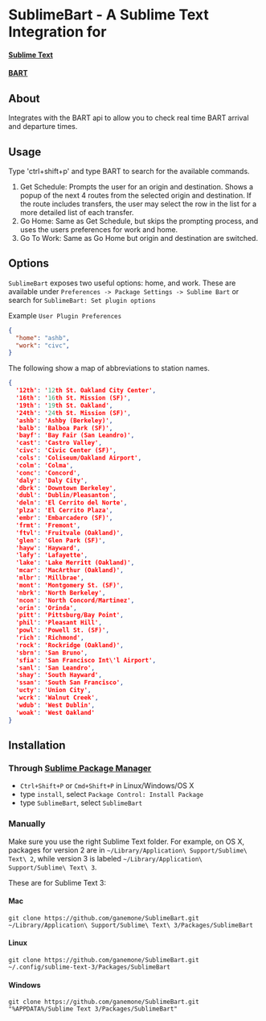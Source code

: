 # SublimeBart - A Sublime Text Integration for
#### [Sublime Text](http://www.sublimetext.com/)
#### [BART](http://www.bart.gov/)

## About
Integrates with the BART api to allow you to check real time BART arrival and departure times.

## Usage
Type 'ctrl+shift+p' and type BART to search for the available commands.
1. Get Schedule: Prompts the user for an origin and destination. Shows a popup of the next 4 routes from the selected origin and destination. If the route includes transfers, the user may select the row in the list for a more detailed list of each transfer.
2. Go Home: Same as Get Schedule, but skips the prompting process, and uses the users preferences for work and home.
3. Go To Work: Same as Go Home but origin and destination are switched.

## Options

`SublimeBart` exposes two useful options: home, and work. These are available under `Preferences -> Package Settings -> Sublime Bart` or search for `SublimeBart: Set plugin options`

Example `User Plugin Preferences`

```json
{
  "home": "ashb",
  "work": "civc",
}
```

The following show a map of abbreviations to station names.
```json
{
  '12th': '12th St. Oakland City Center',
  '16th': '16th St. Mission (SF)',
  '19th': '19th St. Oakland',
  '24th': '24th St. Mission (SF)',
  'ashb': 'Ashby (Berkeley)',
  'balb': 'Balboa Park (SF)',
  'bayf': 'Bay Fair (San Leandro)',
  'cast': 'Castro Valley',
  'civc': 'Civic Center (SF)',
  'cols': 'Coliseum/Oakland Airport',
  'colm': 'Colma',
  'conc': 'Concord',
  'daly': 'Daly City',
  'dbrk': 'Downtown Berkeley',
  'dubl': 'Dublin/Pleasanton',
  'deln': 'El Cerrito del Norte',
  'plza': 'El Cerrito Plaza',
  'embr': 'Embarcadero (SF)',
  'frmt': 'Fremont',
  'ftvl': 'Fruitvale (Oakland)',
  'glen': 'Glen Park (SF)',
  'hayw': 'Hayward',
  'lafy': 'Lafayette',
  'lake': 'Lake Merritt (Oakland)',
  'mcar': 'MacArthur (Oakland)',
  'mlbr': 'Millbrae',
  'mont': 'Montgomery St. (SF)',
  'nbrk': 'North Berkeley',
  'ncon': 'North Concord/Martinez',
  'orin': 'Orinda',
  'pitt': 'Pittsburg/Bay Point',
  'phil': 'Pleasant Hill',
  'powl': 'Powell St. (SF)',
  'rich': 'Richmond',
  'rock': 'Rockridge (Oakland)',
  'sbrn': 'San Bruno',
  'sfia': 'San Francisco Int\'l Airport',
  'sanl': 'San Leandro',
  'shay': 'South Hayward',
  'ssan': 'South San Francisco',
  'ucty': 'Union City',
  'wcrk': 'Walnut Creek',
  'wdub': 'West Dublin',
  'woak': 'West Oakland'
}
```

## Installation
### Through [Sublime Package Manager](http://wbond.net/sublime_packages/package_control)

* `Ctrl+Shift+P` or `Cmd+Shift+P` in Linux/Windows/OS X
* type `install`, select `Package Control: Install Package`
* type `SublimeBart`, select `SublimeBart`

### Manually
Make sure you use the right Sublime Text folder. For example, on OS X, packages for version 2 are in `~/Library/Application\ Support/Sublime\ Text\ 2`, while version 3 is labeled `~/Library/Application\ Support/Sublime\ Text\ 3`.

These are for Sublime Text 3:

#### Mac
`git clone https://github.com/ganemone/SublimeBart.git ~/Library/Application\ Support/Sublime\ Text\ 3/Packages/SublimeBart`

#### Linux
`git clone https://github.com/ganemone/SublimeBart.git ~/.config/sublime-text-3/Packages/SublimeBart`

#### Windows
`git clone https://github.com/ganemone/SublimeBart.git "%APPDATA%/Sublime Text 3/Packages/SublimeBart"`
